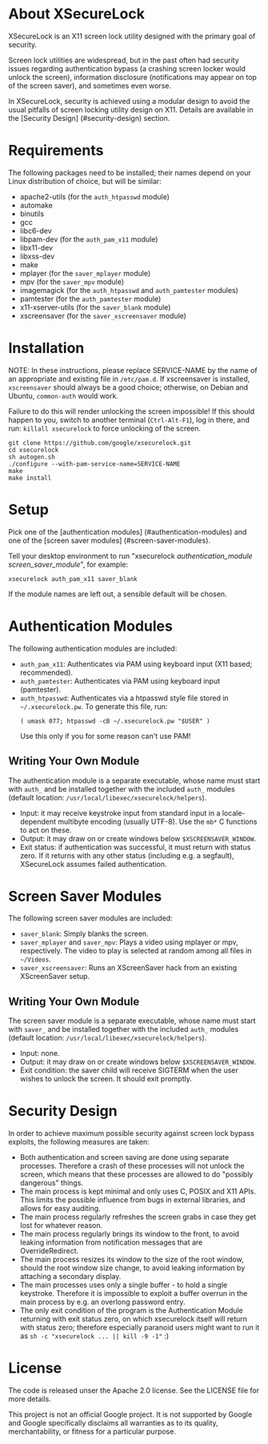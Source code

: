# About XSecureLock

XSecureLock is an X11 screen lock utility designed with the primary goal of
security.

Screen lock utilities are widespread, but in the past often had security issues
regarding authentication bypass (a crashing screen locker would unlock the
screen), information disclosure (notifications may appear on top of the screen
saver), and sometimes even worse.

In XSecureLock, security is achieved using a modular design to avoid the usual
pitfalls of screen locking utility design on X11. Details are available in the
[Security Design] (#security-design) section.

# Requirements

The following packages need to be installed; their names depend on your Linux
distribution of choice, but will be similar:

* apache2-utils (for the `auth_htpasswd` module)
* automake
* binutils
* gcc
* libc6-dev
* libpam-dev (for the `auth_pam_x11` module)
* libx11-dev
* libxss-dev
* make
* mplayer (for the `saver_mplayer` module)
* mpv (for the `saver_mpv` module)
* imagemagick (for the `auth_htpasswd` and `auth_pamtester` modules)
* pamtester (for the `auth_pamtester` module)
* x11-xserver-utils (for the `saver_blank` module)
* xscreensaver (for the `saver_xscreensaver` module)

# Installation

NOTE: In these instructions, please replace SERVICE-NAME by the name of an
appropriate and existing file in `/etc/pam.d`.
If xscreensaver is installed, `xscreensaver` should always be a good choice;
otherwise, on Debian and Ubuntu, `common-auth` would work.

Failure to do this will render unlocking the screen impossible! If this should
happen to you, switch to another terminal (`Ctrl-Alt-F1`), log in there, and
run: `killall xsecurelock` to force unlocking of the screen.

```
git clone https://github.com/google/xsecurelock.git
cd xsecurelock
sh autogen.sh
./configure --with-pam-service-name=SERVICE-NAME
make
make install
```

# Setup

Pick one of the [authentication modules] (#authentication-modules) and one of
the [screen saver modules] (#screen-saver-modules).

Tell your desktop environment to run
"xsecurelock _authentication_module_ _screen_saver_module_", for example:

```
xsecurelock auth_pam_x11 saver_blank
```

If the module names are left out, a sensible default will be chosen.

# Authentication Modules

The following authentication modules are included:

* `auth_pam_x11`: Authenticates via PAM using keyboard input (X11 based;
  recommended).
* `auth_pamtester`: Authenticates via PAM using keyboard input (pamtester).
* `auth_htpasswd`: Authenticates via a htpasswd style file stored in
  `~/.xsecurelock.pw`. To generate this file, run:
  ```
  ( umask 077; htpasswd -cB ~/.xsecurelock.pw "$USER" )
  ```
  Use this only if you for some reason can't use PAM!

## Writing Your Own Module

The authentication module is a separate executable, whose name must start with
`auth_` and be installed together with the included `auth_` modules (default
location: `/usr/local/libexec/xsecurelock/helpers`).

* Input: it may receive keystroke input from standard input in a
  locale-dependent multibyte encoding (usually UTF-8). Use the `mb*` C functions
  to act on these.
* Output: it may draw on or create windows below `$XSCREENSAVER_WINDOW`.
* Exit status: if authentication was successful, it must return with status
  zero. If it returns with any other status (including e.g. a segfault),
  XSecureLock assumes failed authentication.

# Screen Saver Modules

The following screen saver modules are included:

* `saver_blank`: Simply blanks the screen.
* `saver_mplayer` and `saver_mpv`: Plays a video using mplayer or mpv,
  respectively. The video to play is selected at random among all files in
  `~/Videos`.
* `saver_xscreensaver`: Runs an XScreenSaver hack from an existing XScreenSaver
  setup.

## Writing Your Own Module

The screen saver module is a separate executable, whose name must start with
`saver_` and be installed together with the included `auth_` modules (default
location: `/usr/local/libexec/xsecurelock/helpers`).

* Input: none.
* Output: it may draw on or create windows below `$XSCREENSAVER_WINDOW`.
* Exit condition: the saver child will receive SIGTERM when the user wishes to
  unlock the screen. It should exit promptly.

# Security Design

In order to achieve maximum possible security against screen lock bypass
exploits, the following measures are taken:

* Both authentication and screen saving are done using separate processes.
  Therefore a crash of these processes will not unlock the screen, which means
  that these processes are allowed to do "possibly dangerous" things.
* The main process is kept minimal and only uses C, POSIX and X11 APIs. This
  limits the possible influence from bugs in external libraries, and allows for
  easy auditing.
* The main process regularly refreshes the screen grabs in case they get lost
  for whatever reason.
* The main process regularly brings its window to the front, to avoid leaking
  information from notification messages that are OverrideRedirect.
* The main process resizes its window to the size of the root window, should the
  root window size change, to avoid leaking information by attaching a
  secondary display.
* The main processes uses only a single buffer - to hold a single keystroke.
  Therefore it is impossible to exploit a buffer overrun in the main process by
  e.g. an overlong password entry.
* The only exit condition of the program is the Authentication Module returning
  with exit status zero, on which xsecurelock itself will return with status
  zero; therefore especially paranoid users might want to run it as
  `sh -c "xsecurelock ... || kill -9 -1"` :)

# License

The code is released unser the Apache 2.0 license. See the LICENSE file for
more details.

This project is not an official Google project. It is not supported by Google
and Google specifically disclaims all warranties as to its quality,
merchantability, or fitness for a particular purpose.
